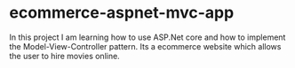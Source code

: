# ecommerce-aspnet-mvc-app
In this project I am learning how to use ASP.Net core and how to implement the Model-View-Controller pattern.
Its a ecommerce website which allows the user to hire movies online.
